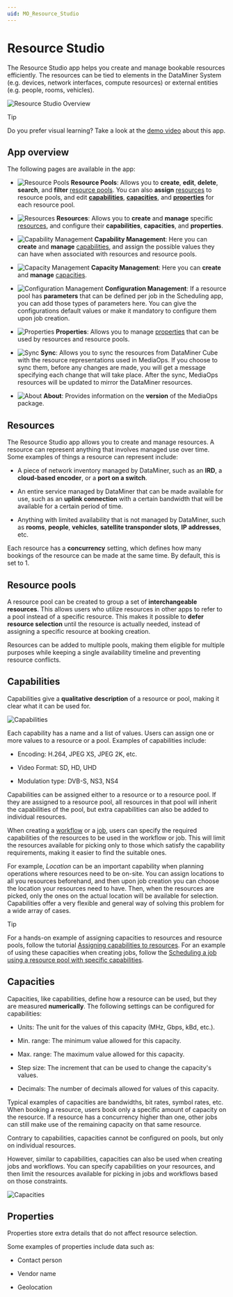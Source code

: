```yaml
---
uid: MO_Resource_Studio
---
```


# Resource Studio

The Resource Studio app helps you create and manage bookable resources efficiently. The resources can be tied to elements in the DataMiner System (e.g. devices, network interfaces, compute resources) or external entities (e.g. people, rooms, vehicles).

![Resource Studio Overview](~/solutions/images/Resource_Studio_Overview.png)

> [!TIP]
> Do you prefer visual learning? Take a look at the [demo video](https://www.youtube.com/watch?v=NM4NFFCM7k8) about this app.

## App overview

The following pages are available in the app:

- ![Resource Pools](~/user-guide/images/Resource_Studio_Resource_Pools.png) **Resource Pools**: Allows you to **create**, **edit**, **delete**, **search**, and **filter** [resource pools](#resource-pools). You can also **assign** [resources](#resources) to resource pools, and edit [**capabilities**](#capabilities), [**capacities**](#capacities), and [**properties**](#properties) for each resource pool.

- ![Resources](~/user-guide/images/Resource_Studio_Resources.png) **Resources**: Allows you to **create** and **manage** specific [resources](#resources), and configure their **capabilities**, **capacities**, and **properties**.

- ![Capability Management](~/user-guide/images/Resource_Studio_Capability_Management.png) **Capability Management**: Here you can **create** and **manage** [capabilities](#capabilities), and assign the possible values they can have when associated with resources and resource pools.

- ![Capacity Management](~/user-guide/images/Resource_Studio_Capacity_Management.png) **Capacity Management**: Here you can **create** and **manage** [capacities](#capacities).

- ![Configuration Management](~/user-guide/images/Resource_Studio_Configuration_Management.png) **Configuration Management**: If a resource pool has **parameters** that can be defined per job in the Scheduling app, you can add those types of parameters here. You can give the configurations default values or make it mandatory to configure them upon job creation.

- ![Properties](~/user-guide/images/Resource_Studio_Properties.png) **Properties**: Allows you to manage [properties](#properties) that can be used by resources and resource pools.

- ![Sync](~/user-guide/images/Resource_Studio_Sync.png) **Sync**: Allows you to sync the resources from DataMiner Cube with the resource representations used in MediaOps. If you choose to sync them, before any changes are made, you will get a message specifying each change that will take place. After the sync, MediaOps resources will be updated to mirror the DataMiner resources.

- ![About](~/user-guide/images/Resource_Studio_About.png) **About**: Provides information on the **version** of the MediaOps package.

## Resources

The Resource Studio app allows you to create and manage resources. A resource can represent anything that involves managed use over time. Some examples of things a resource can represent include:

- A piece of network inventory managed by DataMiner, such as an **IRD**, a **cloud-based encoder**, or a **port on a switch**.

- An entire service managed by DataMiner that can be made available for use, such as an **uplink connection** with a certain bandwidth that will be available for a certain period of time.

- Anything with limited availability that is not managed by DataMiner, such as **rooms**, **people**, **vehicles**, **satellite transponder slots**, **IP addresses**, etc.

Each resource has a **concurrency** setting, which defines how many bookings of the resource can be made at the same time. By default, this is set to 1.

## Resource pools

A resource pool can be created to group a set of **interchangeable resources**. This allows users who utilize resources in other apps to refer to a pool instead of a specific resource. This makes it possible to **defer resource selection** until the resource is actually needed, instead of assigning a specific resource at booking creation.

Resources can be added to multiple pools, making them eligible for multiple purposes while keeping a single availability timeline and preventing resource conflicts.

## Capabilities

Capabilities give a **qualitative description** of a resource or pool, making it clear what it can be used for.

![Capabilities](~/solutions/images/Resource_Studio_Capabilities.png)

Each capability has a name and a list of values. Users can assign one or more values to a resource or a pool. Examples of capabilities include:

- Encoding: H.264, JPEG XS, JPEG 2K, etc.

- Video Format: SD, HD, UHD

- Modulation type: DVB-S, NS3, NS4

Capabilities can be assigned either to a resource or to a resource pool. If they are assigned to a resource pool, all resources in that pool will inherit the capabilities of the pool, but extra capabilities can also be added to individual resources.

When creating a [workflow](xref:MO_Workflow_Designer#workflows) or a [job](xref:MO_Scheduling#jobs), users can specify the required capabilities of the resources to be used in the workflow or job. This will limit the resources available for picking only to those which satisfy the capability requirements, making it easier to find the suitable ones.

For example, *Location* can be an important capability when planning operations where resources need to be on-site. You can assign locations to all you resources beforehand, and then upon job creation you can choose the location your resources need to have. Then, when the resources are picked, only the ones on the actual location will be available for selection. Capabilities offer a very flexible and general way of solving this problem for a wide array of cases.

> [!TIP]
> For a hands-on example of assigning capacities to resources and resource pools, follow the tutorial [Assigning capabilities to resources](xref:Tutorial_MediaOps_Resource_Studio_Capabilities_and_Capacities). For an example of using these capacities when creating jobs, follow the [Scheduling a job using a resource pool with specific capabilities](xref:Tutorial_MediaOps_Scheduling_Configurations).

## Capacities

Capacities, like capabilities, define how a resource can be used, but they are measured **numerically**. The following settings can be configured for capabilities:

- Units: The unit for the values of this capacity (MHz, Gbps, kBd, etc.).

- Min. range: The minimum value allowed for this capacity.

- Max. range: The maximum value allowed for this capacity.

- Step size: The increment that can be used to change the capacity's values.

- Decimals: The number of decimals allowed for values of this capacity.

Typical examples of capacities are bandwidths, bit rates, symbol rates, etc. When booking a resource, users book only a specific amount of capacity on the resource. If a resource has a concurrency higher than one, other jobs can still make use of the remaining capacity on that same resource.

Contrary to capabilities, capacities cannot be configured on pools, but only on individual resources.

However, similar to capabilities, capacities can also be used when creating jobs and workflows. You can specify capabilities on your resources, and then limit the resources available for picking in jobs and workflows based on those constraints.

![Capacities](~/solutions/images/Resource_Studio_Capacities.png)

## Properties

Properties store extra details that do not affect resource selection.

Some examples of properties include data such as:

- Contact person

- Vendor name

- Geolocation
